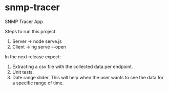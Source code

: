 # snmp-tracer
SNMP Tracer App

Steps to run this project.

1. Server -> node serve.js 
2. Client -> ng serve --open

In the next release expect:
1. Extracting a csv file with the collected data per endpoint.
2. Unit tests.
3. Date range slider. This will help when the user wants to see the data for a specific range of time.
